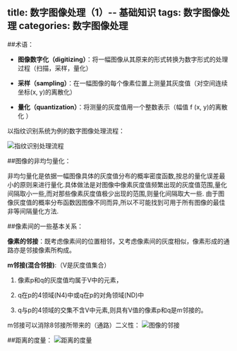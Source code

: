 title: 数字图像处理（1）-- 基础知识
tags: 数字图像处理
categories: 数字图像处理
---------
##术语：

* __图像数字化（digitizing）__：将一幅图像从其原来的形式转换为数字形式的处理过程（扫描，采样，量化）

* __采样（sampling）__：在一幅图像的每个像素位置上测量其灰度值（对空间连续坐标(x, y)的离散化）

* __量化（quantization）__：将测量的灰度值用一个整数表示（幅值 f (x, y)的离散化 ）

以指纹识别系统为例的数字图像处理流程：


 ![指纹识别处理流程](http://7pulhb.com1.z0.glb.clouddn.com/ip-指纹识别处理流程.png)
 

##图像的非均匀量化：

非均匀量化是依据一幅图像具体的灰度值分布的概率密度函数,按总的量化误差最小的原则来进行量化.具体做法是对图像中像素灰度值频繁出现的灰度值范围,量化间隔取小一些,而对那些像素灰度值极少出现的范围,则量化间隔取大一些. 由于图像灰度值的概率分布函数因图像不同而异,所以不可能找到可用于所有图像的最佳非等间隔量化方法.

##像素间的一些基本关系：

__像素的邻接__：既考虑像素间的位置相邻，又考虑像素间的灰度相似，像素形成的通路亦是邻接像素所构成。

__m邻接(混合邻接)__:（V是灰度值集合）

1. 像素p和q的灰度值均属于V中的元素，

2. q在p的4领域(N4)中或q在p的对角领域(ND)中

3. q与p的4领域的交集不含V中元素,则具有V值的像素p和q是m邻接的。

m邻接可以消除8邻接所带来的（通路）二义性：
![图像的邻接](http://7pulhb.com1.z0.glb.clouddn.com/ip-图像邻接.jpg)

##距离的度量：
![距离的度量](http://7pulhb.com1.z0.glb.clouddn.com/ip-距离的度量.jpg)